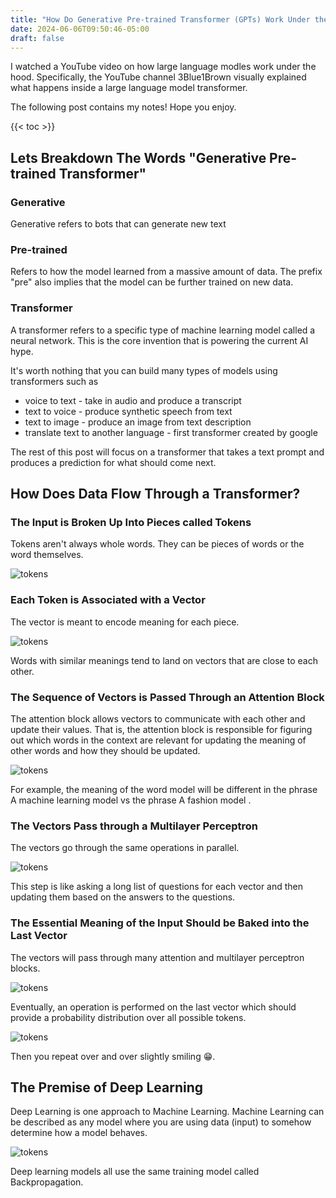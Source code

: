 ```yaml
---
title: "How Do Generative Pre-trained Transformer (GPTs) Work Under the Hood?"
date: 2024-06-06T09:50:46-05:00
draft: false
---
```


I watched a YouTube video on how large language modles work under the hood. Specifically, the YouTube channel 3Blue1Brown visually explained what happens inside a large language model transformer.

The following post contains my notes! Hope you enjoy.

{{< toc >}}

## Lets Breakdown The Words "Generative Pre-trained Transformer"

### Generative

Generative refers to bots that can generate new text

### Pre-trained

Refers to how the model learned from a massive amount of data. The prefix "pre" also implies that the model can be further trained on new data.

### Transformer

A transformer refers to a specific type of machine learning model called a neural network. This is the core invention that is powering the current AI hype.

It's worth nothing that you can build many types of models using transformers such as

* voice to text - take in audio and produce a transcript
* text to voice - produce synthetic speech from text
* text to image - produce an image from text description
* translate text to another language - first transformer created by google

The rest of this post will focus on a transformer that takes a text prompt and produces a prediction for what should come next.

## How Does Data Flow Through a Transformer?

### The Input is Broken Up Into Pieces called Tokens

Tokens aren't always whole words. They can be pieces of words or the word themselves.

![tokens](/images/gpt-tokens.png)

### Each Token is Associated with a Vector

The vector is meant to encode meaning for each piece.

![tokens](/images/gpt-vectors.png)

Words with similar meanings tend to land on vectors that are close to each other.

### The Sequence of Vectors is Passed Through an Attention Block

The attention block allows vectors to communicate with each other and update their values. That is, the attention block is responsible for figuring out which words in the context are relevant for updating the meaning of other words and how they should be updated.

![tokens](/images/gpt-attention-block.png)

For example, the meaning of the word model  will be different in the phrase A machine learning model  vs the phrase A fashion model .

### The Vectors Pass through a Multilayer Perceptron

The vectors go through the same operations in parallel.

![tokens](/images/gpt-perceptron-block.png)

This step is like asking a long list of questions for each vector and then updating them based on the answers to the questions.

### The Essential Meaning of the Input Should be Baked into the Last Vector

The vectors will pass through many attention and multilayer perceptron blocks.

![tokens](/images/gpt-multiple-layers.png)

Eventually, an operation is performed on the last vector which should provide a probability distribution over all possible tokens.

![tokens](/images/gpt-probability-distribution.png)

Then you repeat over and over slightly smiling 😁.

## The Premise of Deep Learning

Deep Learning is one approach to Machine Learning. Machine Learning can be described as any model where you are using data (input) to somehow determine how a model behaves.

![tokens](/images/gpt-model-behavior.png)

Deep learning models all use the same training model called Backpropagation.
